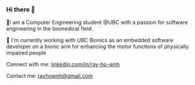 ### Hi there 👋

<!--
**Raywnh/raywnh** is a ✨ _special_ ✨ repository because its `README.md` (this file) appears on your GitHub profile.

Here are some ideas to get you started:

- 🔭 I’m currently working on ...
- 🌱 I’m currently learning ...
- 👯 I’m looking to collaborate on ...
- 🤔 I’m looking for help with ...
- 💬 Ask me about ...
- 📫 How to reach me: ...
- 😄 Pronouns: ...
- ⚡ Fun fact: ...
-->

📕I am a Computer Engineering student @UBC with a passion for software engineering in the biomedical field.

🔭 I'm currently working with UBC Bionics as an embedded software developer on a bionic arm for enhancing the motor functions of physically impaired people

Connect with me: [linkedin.com/in/ray-ho-wnh](https://www.linkedin.com/in/ray-ho-wnh/)

Contact me: rayhownh@gmail.com
